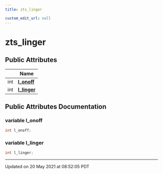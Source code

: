 ```yaml
---
title: zts_linger

custom_edit_url: null
---
```


# zts_linger



## Public Attributes

|                | Name           |
| -------------- | -------------- |
| int | **[l_onoff](/autogen/libzt/classes/structzts__linger.md#variable-l_onoff)**  |
| int | **[l_linger](/autogen/libzt/classes/structzts__linger.md#variable-l_linger)**  |

## Public Attributes Documentation

### variable l_onoff

```cpp
int l_onoff;
```


### variable l_linger

```cpp
int l_linger;
```


-------------------------------

Updated on 20 May 2021 at 08:52:05 PDT